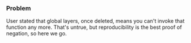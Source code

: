 ### Problem

User stated that global layers, once deleted, means you can't invoke that function any more. That's untrue, but reproducibility is the best proof of negation, so here we go.
